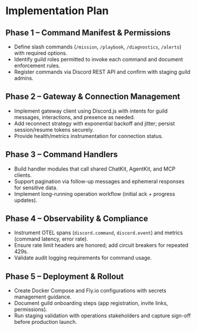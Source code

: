 # Implementation Plan

## Phase 1 – Command Manifest & Permissions
- Define slash commands (`/mission`, `/playbook`, `/diagnostics`, `/alerts`) with required options.
- Identify guild roles permitted to invoke each command and document enforcement rules.
- Register commands via Discord REST API and confirm with staging guild admins.

## Phase 2 – Gateway & Connection Management
- Implement gateway client using Discord.js with intents for guild messages, interactions, and presence as needed.
- Add reconnect strategy with exponential backoff and jitter; persist session/resume tokens securely.
- Provide health/metrics instrumentation for connection status.

## Phase 3 – Command Handlers
- Build handler modules that call shared ChatKit, AgentKit, and MCP clients.
- Support pagination via follow-up messages and ephemeral responses for sensitive data.
- Implement long-running operation workflow (initial ack + progress updates).

## Phase 4 – Observability & Compliance
- Instrument OTEL spans (`discord.command`, `discord.event`) and metrics (command latency, error rate).
- Ensure rate limit headers are honored; add circuit breakers for repeated 429s.
- Validate audit logging requirements for command usage.

## Phase 5 – Deployment & Rollout
- Create Docker Compose and Fly.io configurations with secrets management guidance.
- Document guild onboarding steps (app registration, invite links, permissions).
- Run staging validation with operations stakeholders and capture sign-off before production launch.
